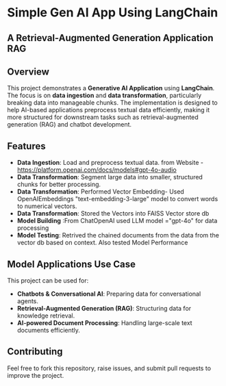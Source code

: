 # Simple Gen AI App Using LangChain

## A Retrieval-Augmented Generation Application RAG
## Overview
This project demonstrates a **Generative AI Application** using **LangChain**. The focus is on **data ingestion** and **data transformation**, particularly breaking data into manageable chunks. The implementation is designed to help AI-based applications preprocess textual data efficiently, making it more structured for downstream tasks such as retrieval-augmented generation (RAG) and chatbot development.

## Features
- **Data Ingestion**: Load and preprocess textual data. from Website -https://platform.openai.com/docs/models#gpt-4o-audio
- **Data Transformation**: Segment large data into smaller, structured chunks for better processing.
- **Data Transformation**: Performed Vector Embedding- Used OpenAIEmbeddings "text-embedding-3-large" model to convert words to numerical vectors. 
- **Data Transformation**: Stored the Vectors into FAISS Vector store db 
- **Model Building** :From ChatOpenAI used LLM model ="gpt-4o" for data processing
- **Model Testing**: Retrived the chained documents from the data from the vector db based on context. Also tested Model Performance 

## Model Applications Use Case
This project can be used for:
- **Chatbots & Conversational AI**: Preparing data for conversational agents.
- **Retrieval-Augmented Generation (RAG)**: Structuring data for knowledge retrieval.
- **AI-powered Document Processing**: Handling large-scale text documents efficiently.

## Contributing
Feel free to fork this repository, raise issues, and submit pull requests to improve the project.

